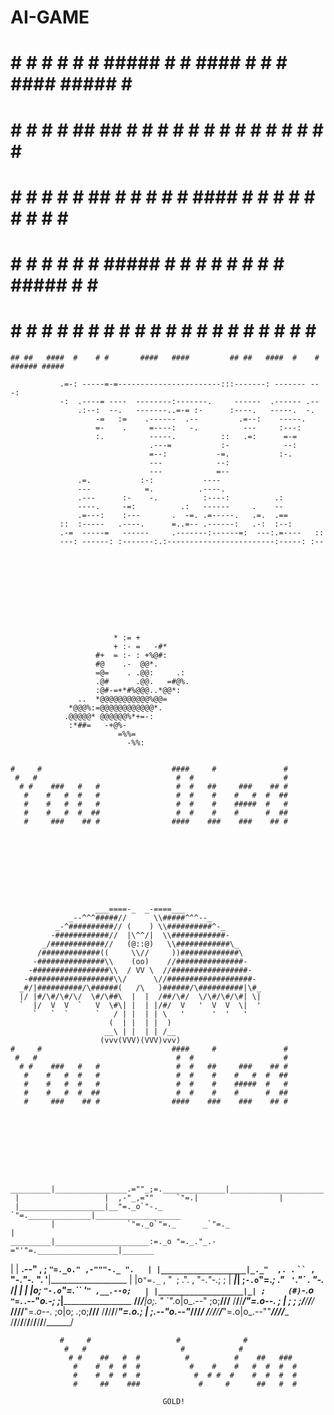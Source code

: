 # AI-GAME











                                                    
                                    
   #  #  # #    # #    # #####  #    #  ####        #  #  #  ####  #####  #      #####  
   #  #  # #    # ##  ## #    # #    # #            #  #  # #    # #    # #      #    # 
   #  #  # #    # # ## # #    # #    #  ####        #  #  # #    # #    # #      #     # 
   #  #  # #    # #    # #####  #    #      #       #  #  # #    # #####  #      #     # 
   #  #  # #    # #    # #      #    # #    #       #  #  # #    # #   #  #      #    # 
    ## ##   ####  #    # #       ####   ####         ## ##   ####  #    # ###### #####  
                                                                                     
               .=-: -----=-=-----------------------:::-------: ------- ---:
               -:  .----= ----  --------:-------.     ------  .------ .-- 
                   .:--:  --.   -------..=-= :-      :----.   -----.  -. 
                       -=   :=    .------  .--         .=--:    -----.     
                       =-    .     =----:   -.          ---     :---:      
                       :.          -----.          ::   .=:      =-=       
                                   .---=           :-            --:       
                                   =--:           -=.           :-.       
                                   ---            --:                     
                                   ---            =--                     
                   .=.           :-:           ----                     
                   ---            =.          .----.                    
                   .---      :-    -.          :----:          .:        
                   ----.     -=:          .:   ------     .    --        
                   .=---:    :---       .  -=. .=-----.   .=.  .==        
               ::  :-----   .----.      =..=-- .------:   .-:  :--:       
               .-=  -----=   ------     .-------:------=:  ---:.=----   :: 
               ---: ------: :-------:.:------------------------:-----: :-- 









                                                    
                           * := +                           
                           + :- =   -#*                     
                       #+  = :- : +%@#:                     
                       #@    .-  @@*.                       
                       =@=    . .@@:     .:                 
                       .@#      .@@.   =#@%.                
                       :@#-=+*#%@@@..*@@*:                  
                   ..  *@@@@@@@@@@@%@@=                     
                 *@@@%:=@@@@@@@@@@@@*.                      
                .@@@@@* @@@@@@%*+=-:                        
                 :*##=   -+@%-                              
                            =%%=                            
                              -%%:                          
                                                        

    #     #                             ####     #               # 
     #   #                               #  #                    # 
      # #    ###   #   #                 #  #   ##     ###    ## # 
       #    #   #  #   #                 #  #    #    #   #  #  ## 
       #    #   #  #   #                 #  #    #    #####  #   # 
       #    #   #  #  ##                 #  #    #    #      #  ## 
       #     ###    ## #                ####    ###    ###    ## #








  
                       ___====-_  _-====___
                 _--^^^#####//      \\#####^^^--_
              _-^##########// (    ) \\##########^-_
             -############//  |\^^/|  \\############-
           _/############//   (@::@)   \\############\_
          /#############((     \\//     ))#############\
         -###############\\    (oo)    //###############-
        -#################\\  / VV \  //#################-
       -###################\\/      \//###################-
      _#/|##########/\######(   /\   )######/\##########|\#_
      |/ |#/\#/\#/\/  \#/\##\  |  |  /##/\#/  \/\#/\#/\#| \|
      `  |/  V  V  `   V  \#\| |  | |/#/  V   '  V  V  \|  '
         `   `  `      `   / | |  | | \   '      '  '   '
                          (  | |  | |  )
                         __\ | |  | | /__
                        (vvv(VVV)(VVV)vvv)                                                                                
    #     #                             ####     #               # 
     #   #                               #  #                    # 
      # #    ###   #   #                 #  #   ##     ###    ## # 
       #    #   #  #   #                 #  #    #    #   #  #  ## 
       #    #   #  #   #                 #  #    #    #####  #   # 
       #    #   #  #  ##                 #  #    #    #      #  ## 
       #     ###    ## #                ####    ###    ###    ## #








      _________|________________.=""_;=.______________|_____________________|_______
     |                   |  ,-"_,=""     `"=.|                  |
     |___________________|__"=._o`"-._        `"=.______________|___________________
             |                `"=._o`"=._      _`"=._                     |
    _________|_____________________:=._o "=._."_.-="'"=.__________________|_______
   |                   |    __.--" , ; `"=._o." ,-"""-._ ".   |
   |___________________|_._"  ,. .` ` `` ,  `"-._"-._   ". '__|___________________
             |           |o`"=._` , "` `; .". ,  "-._"-._; ;              |
    _________|___________| ;`-.o`"=._; ." ` '`."\` . "-._ /_______________|_______
   |                   | |o;    `"-.o`"=._``  '` " ,__.--o;   |
   |___________________|_| ;     (#) `-.o `"=.`_.--"_o.-; ;___|___________________
   ____/______/______/___|o;._    "      `".o|o_.--"    ;o;____/______/______/____
   /______/______/______/_"=._o--._        ; | ;        ; ;/______/______/______/_
   ____/______/______/______/__"=._o--._   ;o|o;     _._;o;____/______/______/____
   /______/______/______/______/____"=._o._; | ;_.--"o.--"_/______/______/______/_
   ____/______/______/______/______/_____"=.o|o_.--""___/______/______/______/____
   /______/______/______/______/______/______/______/______/______/______/______/
   
               #     #                   #              #              
                #   #                     #            #              
                 # #    ##   #  #          #          #    ##   ###   
                  #    #  #  #  #           #    #    #   #  #  #  #  
                  #    #  #  #  #            #  # #  #    #  #  #  #  
                  #     ##    ###             #     #      ##   #  #  

                                      GOLD!




       




       



               












       
